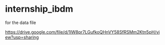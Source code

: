 # internship_ibdm

for the data file

https://drive.google.com/file/d/1lW8pr7LGufkoQHnVY58SfRSMm2Ktn5pH/view?usp=sharing
